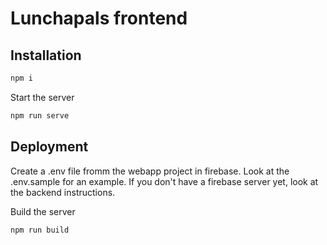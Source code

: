 # Lunchapals frontend

## Installation

```bash
npm i
```

Start the server

```bash
npm run serve
```

## Deployment

Create a .env file fromm the webapp project in firebase. Look at the .env.sample for an example. If you don't have a firebase
server yet, look at the backend instructions.

Build the server

```bash
npm run build
```
